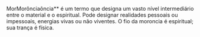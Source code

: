 ﻿MorMorônciaôncia** é um termo que designa um vasto nível intermediário entre o material e o espiritual. Pode designar realidades pessoais ou impessoais, energias vivas ou não viventes. O fio da moroncia é espiritual; sua trança é física.